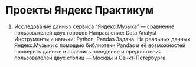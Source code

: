 # Проекты Яндекс Практикум
1. Исследование данных сервиса “Яндекс.Музыка” — сравнение пользователей двух городов
Направление: Data Analyst
Инструменты и навыки: Python, Pandas 
Задача: На реальных данных Яндекс.Музыки c помощью библиотеки Pandas и её возможностей проверить данные и сравнить поведение и предпочтения пользователей двух столиц — Москвы и Санкт-Петербурга.

